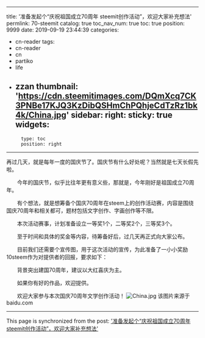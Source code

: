 
---
title: '准备发起个“庆祝祖国成立70周年 steemit创作活动”，欢迎大家补充想法'
permlink: 70-steemit
catalog: true
toc_nav_num: true
toc: true
position: 9999
date: 2019-09-19 23:44:39
categories:
- cn-reader
tags:
- cn-reader
- cn
- partiko
- life
- zzan
thumbnail: 'https://cdn.steemitimages.com/DQmXcq7CK3PNBe17KJQ3KzDibQSHmChPQhjeCdTzRz1bk4k/China.jpg'
sidebar:
    right:
        sticky: true
widgets:
    -
        type: toc
        position: right
---


再过几天，就是每年一度的国庆节了。国庆节有什么好处呢？当然就是七天长假先啦。

　　今年的国庆节，似乎比往年更有意义些，那就是，今年刚好是祖国成立70周年。

　　有个想法，就是想筹备个国庆70周年在steem上的创作活动赛，内容是围绕国庆70周年和相关都可，题材包括文字创作、字画创作等不限。

　　本次活动赛事，计划准备设立一等奖1个，二等奖2个，三等奖3个。

　　至于时间和具体的奖金等内容，待筹备好后，过几天再正式向大家公布。

　　目前我们还需要个宣传图，用于这次活动的宣传，为此准备了一小小奖励10steem作为对提供者的回报，要求如下：

　　背景突出建国70周年，建议以大红喜庆为主。

　　如果你有好的作品，欢迎提供。

　　欢迎大家参与本次国庆70周年文学创作活动！
![China.jpg](https://cdn.steemitimages.com/DQmXcq7CK3PNBe17KJQ3KzDibQSHmChPQhjeCdTzRz1bk4k/China.jpg)
该图片来源于 baidu.com

- - -

This page is synchronized from the post: ['准备发起个“庆祝祖国成立70周年 steemit创作活动”，欢迎大家补充想法'](https://steemit.com/@rivalhw/70-steemit)
